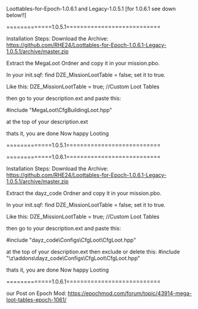
Loottables-for-Epoch-1.0.6.1 and Legacy-1.0.5.1
[for 1.0.6.1 see down below!!]

=============1.0.5.1===========================

Installation Steps:
Download the Archive: https://github.com/RHE24/Loottables-for-Epoch-1.0.6.1-Legacy-1.0.5.1/archive/master.zip

Extract the MegaLoot Ordner and copy it in your mission.pbo.

In your init.sqf: find DZE_MissionLootTable = false;
set it to true.

Like this:
DZE_MissionLootTable = true; //Custom Loot Tables

then go to your description.ext and paste this:

#include "MegaLoot\CfgBuildingLoot.hpp"

at the top of your description.ext

thats it, you are done
Now happy Looting

=============1.0.5.1===========================


=============1.0.6.1===========================

Installation Steps:
Download the Archive: https://github.com/RHE24/Loottables-for-Epoch-1.0.6.1-Legacy-1.0.5.1/archive/master.zip

Extract the dayz_code Ordner and copy it in your mission.pbo.

In your init.sqf: find DZE_MissionLootTable = false;
set it to true.

Like this:
DZE_MissionLootTable = true; //Custom Loot Tables

then go to your description.ext and paste this:

#include "dayz_code\Configs\CfgLoot\CfgLoot.hpp"

at the top of your description.ext
then exclude or delete this: #include "\z\addons\dayz_code\Configs\CfgLoot\CfgLoot.hpp"

thats it, you are done
Now happy Looting

=============1.0.6.1===========================

our Post on Epoch Mod: https://epochmod.com/forum/topic/43914-mega-loot-tables-epoch-1061/

